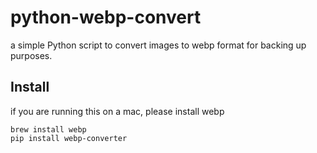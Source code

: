 # python-webp-convert
a simple Python script to convert images to webp format for backing up purposes.


## Install

if you are running this on a mac, please install webp
```shell
brew install webp
pip install webp-converter
```